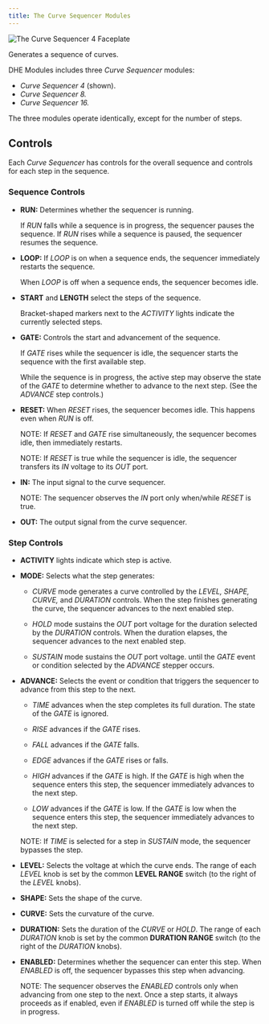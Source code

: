 ```yaml
---
title: The Curve Sequencer Modules
---
```

<img class="faceplate" src="curve-sequencer.svg" alt="The Curve Sequencer 4 Faceplate" />

Generates a sequence of curves.

DHE Modules includes three _Curve Sequencer_ modules:
- _Curve Sequencer 4_ (shown).
- _Curve Sequencer 8._
- _Curve Sequencer 16._

The three modules operate identically, except for the number of steps.

## Controls

Each _Curve Sequencer_ has controls for the overall sequence
and controls for each step in the sequence. 

### Sequence Controls
- **RUN:**
    Determines whether the sequencer is running.

    If _RUN_ falls
    while a sequence is in progress,
    the sequencer pauses the sequence.
    If _RUN_ rises while a sequence is paused,
    the sequencer resumes the sequence.

- **LOOP:**
    If _LOOP_ is on when a sequence ends,
    the sequencer immediately restarts the sequence.
   
    When _LOOP_ is off when a sequence ends,
    the sequencer becomes idle.

- **START** and **LENGTH**
    select the steps of the sequence.
    
    Bracket-shaped markers next to the _ACTIVITY_ lights
    indicate the currently selected steps.   

- **GATE:**
    Controls the start and advancement of the sequence.
    
    If _GATE_ rises
    while the sequencer is idle,
    the sequencer starts the sequence
    with the first available step.
    
    While the sequence is in progress,
    the active step may observe the state of the _GATE_
    to determine whether to advance
    to the next step.
    (See the _ADVANCE_ step controls.)
    
- **RESET:**
    When _RESET_ rises, the sequencer becomes idle.
    This happens even when _RUN_ is off.

    NOTE: If _RESET_ and _GATE_ rise simultaneously,
    the sequencer becomes idle,
    then immediately restarts.

    NOTE:
    If _RESET_ is true
    while the sequencer is idle,
    the sequencer transfers its _IN_ voltage
    to its _OUT_ port.

- **IN:**
    The input signal to the curve sequencer.
    
    NOTE: The sequencer observes the _IN_ port
    only when/while _RESET_ is true.

- **OUT:**
    The output signal from the curve sequencer.

### Step Controls

- **ACTIVITY** lights
    indicate which step is active.

- **MODE:**
    Selects what the step generates:

    - _CURVE_ mode
        generates a curve
        controlled by the _LEVEL,_ _SHAPE,_ _CURVE,_ and _DURATION_ controls.
        When the step finishes generating the curve,
        the sequencer advances to the next enabled step.

    - _HOLD_ mode
        sustains the _OUT_ port voltage
        for the duration selected by the _DURATION_ controls.
        When the duration elapses, 
        the sequencer advances to the next enabled step.

    - _SUSTAIN_ mode sustains the _OUT_ port voltage.
        until the _GATE_ event or condition
        selected by the _ADVANCE_ stepper occurs.

- **ADVANCE:**
    Selects the event or condition
    that triggers the sequencer
    to advance from this step to the next.

    - _TIME_ advances when the step completes its full duration.
        The state of the _GATE_ is ignored.

    - _RISE_ advances if the _GATE_ rises.

    - _FALL_ advances if the _GATE_ falls.

    - _EDGE_ advances if the _GATE_ rises or falls.

    - _HIGH_ advances if the _GATE_ is high.
        If the _GATE_ is high when the sequence enters this step,
        the sequencer immediately advances to the next step.

    - _LOW_ advances if the _GATE_ is low.
        If the _GATE_ is low when the sequence enters this step,
        the sequencer immediately advances to the next step.

    NOTE:
    If _TIME_ is selected for a step in _SUSTAIN_ mode,
    the sequencer bypasses the step.

- **LEVEL:**
    Selects the voltage at which the curve ends.
    The range of each _LEVEL_ knob
    is set by the common **LEVEL RANGE** switch
    (to the right of the _LEVEL_ knobs).
    
- **SHAPE:**
    Sets the shape of the curve.

- **CURVE:**
    Sets the curvature of the curve.
    
- **DURATION:**
    Sets the duration of the _CURVE_ or _HOLD_.
    The range of each _DURATION_ knob
    is set by the common **DURATION RANGE** switch
    (to the right of the _DURATION_ knobs).
    
- **ENABLED:**
    Determines whether the sequencer can enter this step.
    When _ENABLED_ is off,
    the sequencer bypasses this step when advancing.

    NOTE:
    The sequencer observes the _ENABLED_ controls
    only when advancing from one step to the next.
    Once a step starts,
    it always proceeds as if enabled,
    even if _ENABLED_ is turned off while the step is in progress.
